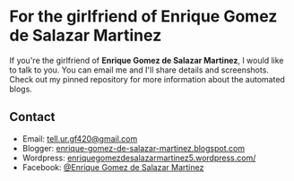 # For the girlfriend of Enrique Gomez de Salazar Martinez

If you're the girlfriend of **Enrique Gomez de Salazar Martinez**, I would like to talk to you. You can email me and I'll share details and screenshots. Check out my pinned repository for more information about the automated blogs.

## Contact

- Email: [tell.ur.gf420@gmail.com](mailto:tell.ur.gf420@gmail.com)
- Blogger: [enrique-gomez-de-salazar-martinez.blogspot.com](https://enrique-gomez-de-salazar-martinez.blogspot.com/)
- Wordpress: [enriquegomezdesalazarmartinez5.wordpress.com/](https://enriquegomezdesalazarmartinez5.wordpress.com/)
- Facebook: [@Enrique Gomez de Salazar Martinez](https://www.facebook.com/profile.php?id=61574652750520)
